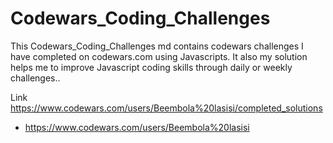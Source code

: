 # Codewars_Coding_Challenges

This Codewars_Coding_Challenges md contains codewars challenges I have completed on codewars.com using Javascripts. It also my solution helps me to improve Javascript coding skills through daily or weekly challenges..

Link https://www.codewars.com/users/Beembola%20lasisi/completed_solutions
- https://www.codewars.com/users/Beembola%20lasisi